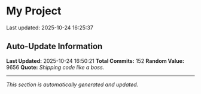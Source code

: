 # My Project


Last updated: 2025-10-24 16:25:37































































































































































































































































































































































































































































































































































## Auto-Update Information

**Last Updated:** 2025-10-24 16:50:21
**Total Commits:** 152
**Random Value:** 9656
**Quote:** _Shipping code like a boss._

---
_This section is automatically generated and updated._